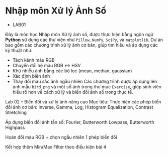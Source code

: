 
# Nhập môn Xử lý Ảnh Số
- LAB01
  
Đây là môn học Nhập môn Xử lý ảnh số, được thực hiện bằng ngôn ngữ **Python** sử dụng các thư viện như `Pillow`, `NumPy`, `SciPy`, và `matplotlib`.
Dự án bao gồm các chương trình xử lý ảnh cơ bản, giúp tìm hiểu và áp dụng các kỹ thuật như:
- Tách kênh màu RGB
- Chuyển đổi hệ màu RGB ↔ HSV
- Khử nhiễu ảnh bằng các bộ lọc (mean, median, gaussian)
- Xác định biên ảnh
- Thay đổi màu sắc ảnh ngẫu nhiên
Các chương trình được áp dụng lên ảnh mẫu `bird.png` và một số ảnh trong thư mục `Exercise`, giúp sinh viên hiểu rõ hơn về cách xử lý và biến đổi ảnh số trong thực tế.


Lab 02 – Biến đổi và xử lý ảnh nâng cao
Mục tiêu:
Thực hiện các phép biến đổi ảnh cơ bản:
Inverse, Gamma, Log, Histogram Equalization, Contrast Stretching

Áp dụng biến đổi ảnh tần số:
Fourier, Butterworth Lowpass, Butterworth Highpass

Hoán đổi màu RGB + chọn ngẫu nhiên 1 phép biến đổi

Kết hợp thêm Min/Max Filter theo điều kiện bài 4
